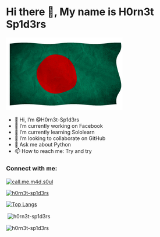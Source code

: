 <h1>Hi there 👋, My name is H0rn3t Sp1d3rs</h1>
<img src="https://github.com/M4D-S0UL/M4D-S0UL/blob/main/m4d.gif"/><br>
</h1>


- 👋 Hi, I’m @H0rn3t-Sp1d3rs
- 🔭 I’m currently working on Facebook
- 🌱 I’m currently learning Sololearn
- 👯 I’m looking to collaborate on GitHub
- 💬 Ask me about Python
- 📫 How to reach me: Try and try



<h3 align="left">Connect with me:</h3>
<p align="left">
<a href="https://m.me/call.me.H0rn3t.Sp1d3rs" target="blank"><img align="center" src="https://raw.githubusercontent.com/rahuldkjain/github-profile-readme-generator/master/src/images/icons/Social/facebook.svg" alt="call.me.m4d.s0ul" height="30" width="40" /></a>
</p>


<p align="left"> <a href="https://github.com/ryo-ma/github-profile-trophy"><img src="https://github-profile-trophy.vercel.app/?username=h0rn3t-sp1d3rs" alt="h0rn3t-sp1d3rs" /></a> </p>

[![Top Langs](https://github-readme-stats.vercel.app/api/top-langs/?username=H0rn3t-Sp1d3rs)](https://github.com/H0rn3t-Sp1d3rs/github-readme-stats)

<p>&nbsp;<img align="center" src="https://github-readme-stats.vercel.app/api?username=h0rn3t-sp1d3rs&show_icons=true&locale=en" alt="h0rn3t-sp1d3rs" /></p>

<p><img align="center" src="https://github-readme-streak-stats.herokuapp.com/?user=h0rn3t-sp1d3rs&" alt="h0rn3t-sp1d3rs" /></p>


<img src="https://github.com/M4D-S0UL/M4D-S0UL/blob/main/github.png" width="30" hidden="30" /> <img src="https://github.com/M4D-S0UL/M4D-S0UL/blob/main/Facebook.png" width="30" hidden="30" />
<br>
